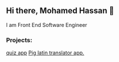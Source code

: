 ## Hi there, Mohamed Hassan 👋 
I am Front End Software Engineer
### Projects:
[quiz app](https://iscadeeye.github.io/Triva-quiz-app/)
[Pig latin translator app.](https://iscadeeye.github.io/pig-latin-translator-app/)

